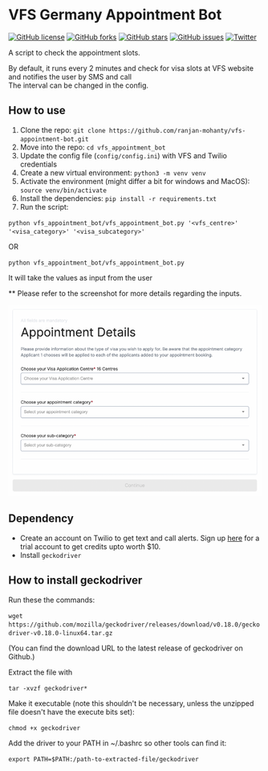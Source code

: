 # VFS Germany Appointment Bot
[![GitHub license](https://img.shields.io/github/license/ranjan-mohanty/vfs-appointment-bot)](https://github.com/ranjan-mohanty/vfs-appointment-bot/blob/main/LICENSE)
[![GitHub forks](https://img.shields.io/github/forks/ranjan-mohanty/vfs-appointment-bot)](https://github.com/ranjan-mohanty/vfs-appointment-bot/network)
[![GitHub stars](https://img.shields.io/github/stars/ranjan-mohanty/vfs-appointment-bot)](https://github.com/ranjan-mohanty/vfs-appointment-bot/stargazers)
[![GitHub issues](https://img.shields.io/github/issues/ranjan-mohanty/vfs-appointment-bot)](https://github.com/ranjan-mohanty/vfs-appointment-bot/issues)
[![Twitter](https://img.shields.io/twitter/url?style=social&url=https%3A%2F%2Fgithub.com%2Franjan-mohanty%2Fvfs-appointment-bot)](https://twitter.com/intent/tweet?text=Check%20this%20out%20&url=https%3A%2F%2Fgithub.com%2Franjan-mohanty%2Fvfs-appointment-bot)


A script to check the appointment slots.

By default, it runs every 2 minutes and check for visa slots at VFS website and notifies the user by SMS and call <br/>
The interval can be changed in the config.

## How to use
1. Clone the repo: `git clone https://github.com/ranjan-mohanty/vfs-appointment-bot.git` <br/>
2. Move into the repo: `cd vfs_appointment_bot` <br/>
3. Update the config file (`config/config.ini`) with VFS and Twilio credentials
3. Create a new virtual environment: `python3 -m venv venv` <br/>
4. Activate the environment (might differ a bit for windows and MacOS): `source venv/bin/activate` <br/>
5. Install the dependencies: `pip install -r requirements.txt` <br/>
6. Run the script: 

`python vfs_appointment_bot/vfs_appointment_bot.py '<vfs_centre>' '<visa_category>' '<visa_subcategory>'`

OR

`python vfs_appointment_bot/vfs_appointment_bot.py`

It will take the values as input from the user

** Please refer to the screenshot for more details regarding the inputs.

![VFS Appointment Form Screenshot](./assets/vfs-appointment-form.png)
## Dependency
- Create an account on Twilio to get text and call alerts. Sign up [here](https://www.twilio.com/try-twilio) for a trial account to get credits upto worth $10.
- Install `geckodriver`

## How to install geckodriver

Run these the commands:

`wget https://github.com/mozilla/geckodriver/releases/download/v0.18.0/geckodriver-v0.18.0-linux64.tar.gz`

(You can find the download URL to the latest release of geckodriver on Github.)

Extract the file with

`tar -xvzf geckodriver*`

Make it executable (note this shouldn't be necessary, unless the unzipped file doesn't have the execute bits set):

`chmod +x geckodriver`

Add the driver to your PATH in ~/.bashrc so other tools can find it:

`export PATH=$PATH:/path-to-extracted-file/geckodriver`
